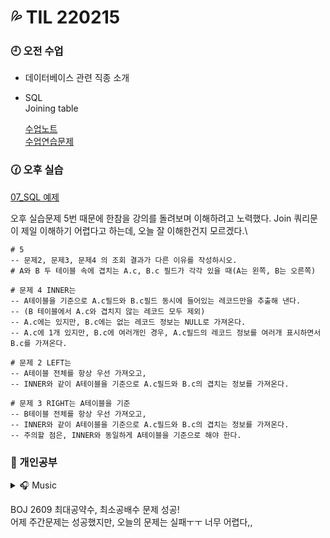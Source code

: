 # 💦 TIL 220215

### 🕘 오전 수업

- 데이터베이스 관련 직종 소개

- SQL\
  Joining table

  [수업노트](/week8/02.15/SQL_memo.md)\
  [수업연습문제](/week8/02.15/SQL_class.sql)

### 🕜 오후 실습

[07_SQL 예제](/week8/02.15/DB_07_SQL_Multi_table_queries.sql)

오후 실습문제 5번 때문에 한참을 강의를 돌려보며 이해하려고 노력했다.
Join 쿼리문이 제일 이해하기 어렵다고 하는데, 오늘 잘 이해한건지 모르겠다.\

```
# 5
-- 문제2, 문제3, 문제4 의 조회 결과가 다른 이유를 작성하시오.
# A와 B 두 테이블 속에 겹치는 A.c, B.c 필드가 각각 있을 때(A는 왼쪽, B는 오른쪽)

# 문제 4 INNER는
-- A테이블을 기준으로 A.c필드와 B.c필드 동시에 들어있는 레코드만을 추출해 낸다.
-- (B 테이블에서 A.c와 겹치지 않는 레코드 모두 제외)
-- A.c에는 있지만, B.c에는 없는 레코드 정보는 NULL로 가져온다.
-- A.c에 1개 있지만, B.c에 여러개인 경우, A.c필드의 레코드 정보를 여러개 표시하면서 B.c를 가져온다.

# 문제 2 LEFT는
-- A테이블 전체를 항상 우선 가져오고,
-- INNER와 같이 A테이블을 기준으로 A.c필드와 B.c의 겹치는 정보를 가져온다.

# 문제 3 RIGHT는 A테이블을 기준
-- B테이블 전체를 항상 우선 가져오고,
-- INNER와 같이 A테이블을 기준으로 A.c필드와 B.c의 겹치는 정보를 가져온다.
-- 주의할 점은, INNER와 동일하게 A테이블을 기준으로 해야 한다.
```

</div>
</details>

### 🤨 개인공부

<details>
    <summary> 🎧 Music</summary>

[스테이씨 - teddy bear](https://www.youtube.com/watch?v=4A5_N1CIkPs)\
[부석순 - 파이팅 해야지](https://www.youtube.com/watch?v=MdS-XCjKPcs)

</details>

BOJ 2609 최대공약수, 최소공배수 문제 성공!\
어제 주간문제는 성공했지만, 오늘의 문제는 실패ㅜㅜ
너무 어렵다,,
